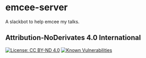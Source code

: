 # emcee-server
A slackbot to help emcee my talks.

## Attribution-NoDerivates 4.0 International
[![License: CC BY-ND 4.0](https://img.shields.io/badge/License-CC%20BY--ND%204.0-lightgrey.svg)](https://creativecommons.org/licenses/by-nd/4.0/)
[![Known Vulnerabilities](https://snyk.io/test/github/mattbontrager/emcee-server/badge.svg)](https://snyk.io/test/github/mattbontrager/emcee-server)